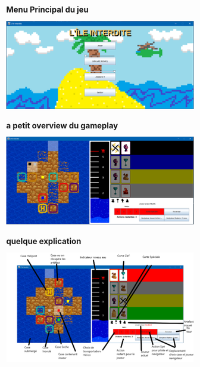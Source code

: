 

## Menu Principal du jeu
<p align="center">
  <img src="ImageReadme/MainMenuIleInterdite.PNG" width="700" title="Main Menu">
</p>


## a petit overview du gameplay
<p align="center">
    <img src="ImageReadme/GamePlayIleInterdite.PNG" width="700" title="Gameplay">
</p>

## quelque explication

<p align="center">
    <img src="ImageReadme/Gameplay explication.PNG" width="800" title="Gameplay">
</p>

